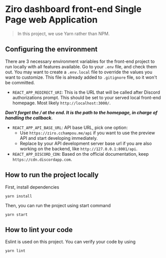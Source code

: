 # Ziro dashboard front-end Single Page web Application

> In this project, we use Yarn rather than NPM.

## Configuring the environment

There are 3 necessary environment variables for the front-end project
to run locally with all features available. Go to your `.env` file,
and check them out. You may want to create a `.env.local` file to
override the values you want to customize. This file is already added to
`.gitignore` file, so it won't be committed.

- `REACT_APP_REDIRECT_URI`: This is the URL that will be called after
Discord authorizations prompt. This should be set to your served local
front-end homepage. Most likely `http://localhost:3000/`.

_**Don't forget the / at the end. It is the path to the homepage,
in charge of handling the callback.**_

- `REACT_APP_API_BASE_URL`: API base URL, pick one option:
  - Use `https://ziro.cchampou.me/api` if you want to use the
  preview API and start developing immediately.
  - Replace by your API development server base url if you are also working
  on the backend, like `http://127.0.0.1:8001/api`.
- `REACT_APP_DISCORD_CDN`: Based on the official documentation,
keep `https://cdn.discordapp.com`.

## How to run the project locally

First, install dependencies

```shell
yarn install
```

Then, you can run the project using start command

```shell
yarn start
```

## How to lint your code

Eslint is used on this project. You can verify your code by using

```shell
yarn lint
```
